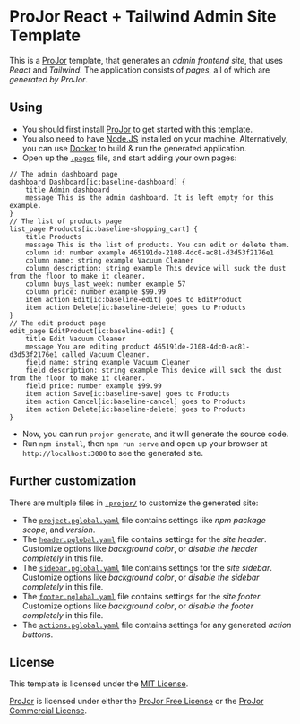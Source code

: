 # ProJor React + Tailwind Admin Site Template

This is a [ProJor](https://projor.io) template, that generates an _admin frontend site_, that uses _React_ and _Tailwind_. The application consists of _pages_, all of which are _generated by ProJor_.

## Using

* You should first install [ProJor](https://projor.io) to get started with this template.
* You also need to have [Node.JS](https://nodejs.org) installed on your machine. Alternatively, you can use [Docker](https://www.docker.com) to build & run the generated application.
* Open up the [`.pages`](.pages) file, and start adding your own pages:

```
// The admin dashboard page
dashboard Dashboard[ic:baseline-dashboard] {
    title Admin dashboard
    message This is the admin dashboard. It is left empty for this example.
}
// The list of products page
list_page Products[ic:baseline-shopping_cart] {
    title Products
    message This is the list of products. You can edit or delete them.
    column id: number example 465191de-2108-4dc0-ac81-d3d53f2176e1
    column name: string example Vacuum Cleaner
    column description: string example This device will suck the dust from the floor to make it cleaner.
    column buys_last_week: number example 57
    column price: number example $99.99
    item action Edit[ic:baseline-edit] goes to EditProduct
    item action Delete[ic:baseline-delete] goes to Products
}
// The edit product page
edit_page EditProduct[ic:baseline-edit] {
    title Edit Vacuum Cleaner
    message You are editing product 465191de-2108-4dc0-ac81-d3d53f2176e1 called Vacuum Cleaner.
    field name: string example Vacuum Cleaner
    field description: string example This device will suck the dust from the floor to make it cleaner.
    field price: number example $99.99
    item action Save[ic:baseline-save] goes to Products
    item action Cancel[ic:baseline-cancel] goes to Products
    item action Delete[ic:baseline-delete] goes to Products
}
```

* Now, you can run `projor generate`, and it will generate the source code.
* Run `npm install`, then `npm run serve` and open up your browser at `http://localhost:3000` to see the generated site.

## Further customization

There are multiple files in [`.projor/`](./) to customize the generated site:

* The [`project.pglobal.yaml`](project.pglobal.yaml) file contains settings like _npm package scope_, and _version_.
* The [`header.pglobal.yaml`](header.pglobal.yaml) file contains settings for the _site header_. Customize options like _background color_, or _disable the header completely_ in this file.
* The [`sidebar.pglobal.yaml`](sidebar.pglobal.yaml) file contains settings for the _site sidebar_. Customize options like _background color_, or _disable the sidebar completely_ in this file.
* The [`footer.pglobal.yaml`](footer.pglobal.yaml) file contains settings for the _site footer_. Customize options like _background color_, or _disable the footer completely_ in this file.
* The [`actions.pglobal.yaml`](actions.pglobal.yaml) file contains settings for any generated _action buttons_.

## License

This template is licensed under the [MIT License](LICENSE.md).

[ProJor](https://projor.io) is licensed under either the [ProJor Free License](https://license.projor.io) or the [ProJor Commercial License](https://license.projor.io).